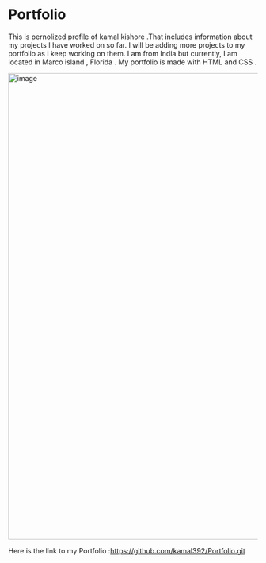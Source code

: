 # Portfolio
This is pernolized profile of kamal kishore .That includes information about my projects I have worked on so far. I will be adding more projects to 
my portfolio as i keep working on them. I am from India but currently, I am located in Marco island , Florida . My portfolio is made with HTML and CSS .

<img width="940" alt="image" src="https://user-images.githubusercontent.com/64217018/193465263-b5170189-786e-4769-9be3-4a2bee69f85e.png">

Here is the link to my Portfolio :https://github.com/kamal392/Portfolio.git
